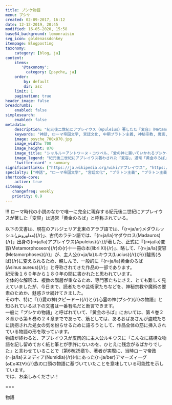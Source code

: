```yaml
---
title: プシケ物語
menu: プシケ
created: 02-09-2017, 16:12
date: 12-12-2019, 20:45
modified: 16-05-2020, 15:58
base64_background: lemonraisin
svg_icon: goldenassdonkey
itempage: Blogposting
taxonomy:
    category: [blog, ja]
content:
    items:
       '@taxonomy':
         category: [psyche, ja]
    order:
        by: default
        dir: asc
    limit: 1
    pagination: true
header_image: false
breadcrumbs:
    enabled: false
simplesearch:
    enabled: false
metadata:
    description: "紀元後二世紀にアプレイウス（Apuleius）著したた『変容』（Metamorphoseon）、通常「黄金のろば」（Asinus aureus）と呼称されるローマ帝国小説のなかで第４巻２８章から第６巻の２４章まで挿入されている『プシケ物語』の文書を紹介する。"
    keywords: "神話, ローマ帝国文学, 宮廷文化, 中期プラトン主義, 神秘宗教, 魔術, 変容, 黄金のろば, 黄金の驢馬, 黄金のロバ, アプレイウス, プシケ, プシュケー, クピードー, クピドン, クピド, ローマ神話の愛の神, ローマ神話の霊魂, 二世紀"
    image: psyche_700x870.jpg
    image_width: 700
    image_height: 870
    image_title: "シャルル＝アントワーヌ・コワペル、「愛の神に置いていかれるプシケ―」"
    image_legend: "紀元後二世紀にアプレイウス著わされた「変容」、通常「黄金のろば」と呼称されるローマ帝国小説、「プシケ物語」に基づいている、モリエールの「プシシェの悲劇＝バレ」より１７４８年に描かれたシャルル＝アントワン・コワペル作の「愛の神に置いていかれるプシケ―」という絵画。「愛の神は姿を消して、彼は飛ぶその時の内に、まぶしいほどの庭は消え去る。プシケーは広い田舎の中で一人に残って、自分の身を投げたい大川の辺にいます」、モリエル、《プシシェ》、第４幕、第３場）"
    'twitter:card' : summary
significantlinks: ["https://ja.wikipedia.org/wiki/アプレイウス", "https://ja.wikipedia.org/wiki/プラトニズム", "https://ja.wikipedia.org/wiki/プシュケー"]
specialty: ["神話", "ローマ帝国文学", "宮廷文化", "プラトン主義", "プラトン主義", "神秘宗教", "魔術", "変容", "黄金のろば", "黄金の驢馬", "黄金のロバ", "アプレイウス", "プシケ", "プシュケー", "クピードー", "クピドン", "クピド", "ローマ神話の愛の神", "ローマ神話の霊魂", "二世紀"]
shortcode-core:
    active: true
sitemap:
   changefreq: weekly
   priority: 0.9
---
```

!!! ローマ時代の小説のなかで唯一に完全に現存する紀元後二世紀にアプレイウスが著した「変容」は通常「黄金のろば」と呼称されている。  

以下の文書は、現在のアルジェリア北東のアラブ語では、「{r=ja/ar}メダウルッシュ(مداوروش){/r}」、古代のラテン語では、「{r=ja/la}マダウロス(Madauros){/r}」出身の{r=ja/la}アプレイウス(Apuleius){/r}が著した、正式に『{r=ja/la}変容(Metamorphoseon){/r}の{r}十一冊の本(libri&#160;XI){/r}』、略して、『{r=ja/la}変容(Metamorphoses){/r}』が、主人公{r=ja/la}ルキウス(Lucius){/r}が{r}驢馬(ろば){/r}に変えられるため、親しんで、一般的に『{r=ja/la}黄金のろば(Asinus&#160;aureus){/r}』と呼称されてきた作品の一部であります。  
紀元後１６０年から１８０年の間に書かれたと思われています。  
全体的な解釈は、複数の階層が重なるため、専門家たちにさえ、とても難しく見えていましたが、今日まで、読者たちや芸術家たちなどを、神秘宗教や魔術の要素のためか、魅惑させ続けてきました。  
その中、特に『{r}愛の神(クピードー){/r}と{r}心霊の神(プシケ){/r}の物語』と知られている以下の文書は一番有名だと断言できます。  
一般に「プシケの物語」と呼ばれていて、『黄金のろば』においては、第４巻２８章から第６巻の２４章までであって、筋としては、あるおばあさんが盗賊たちに誘拐された処女の気を紛らせるために語ろうとして、作品全体の筋に挿入されている物語の形を取っています。  
物語が終わると、アプレイウスが皮肉的に主人公ルキウスに「こんなに結構な物語を記し留めておく紙と筆とが手許にないのを、ひとえに残念がるばかりでした」と言わせていることで（第6巻25章1）、著者が実際に、当時ローマ帝政{r=ja/la}ヌミディア(Numidia){/r}州にあった{r=ja/ber}アマーズィーグ(ⴰⵎⴰⵣⵉⵖ){/r}族の口頭の物語に基づいていたことを意味している可能性を示しています。  
では、お楽しみください！

===

物語